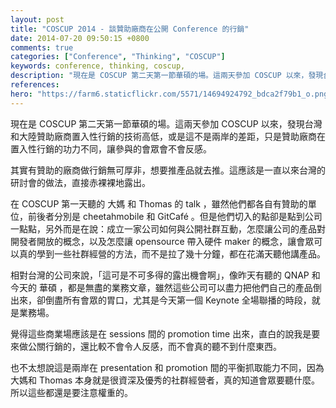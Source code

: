 ```yaml
---
layout: post
title: "COSCUP 2014 - 談贊助廠商在公開 Conference 的行銷"
date: 2014-07-20 09:50:15 +0800
comments: true
categories: ["Conference", "Thinking", "COSCUP"]
keywords: conference, thinking, coscup, 
description: "現在是 COSCUP 第二天第一節華碩的場。這兩天參加 COSCUP 以來，發現台灣和大陸贊助廠商置入性行銷的技術高低，或是這不是兩岸的差距，只是贊助廠商在置入性行銷的功力不同，讓參與的會眾會不會反感。"
references: 
hero: "https://farm6.staticflickr.com/5571/14694924792_bdca2f79b1_o.png"
---
```


現在是 COSCUP 第二天第一節華碩的場。這兩天參加 COSCUP 以來，發現台灣和大陸贊助廠商置入性行銷的技術高低，或是這不是兩岸的差距，只是贊助廠商在置入性行銷的功力不同，讓參與的會眾會不會反感。

<!-- more -->

其實有贊助的廠商做行銷無可厚非，想要推產品就去推。這應該是一直以來台灣的研討會的做法，直接赤裸裸地露出。

在 COSCUP 第一天聽的 大媽 和 Thomas 的 talk ，雖然他們都各自有贊助的單位，前後者分別是 cheetahmobile 和 GitCafé 。但是他們切入的點卻是點到公司一點點，另外而是在說：成立一家公司如何與公開社群互動，怎麼讓公司的產品對開發者開放的概念，以及怎麼讓 opensource 帶入硬件 maker 的概念，讓會眾可以真的學到一些社群經營的方法，而不是拉了幾十分鐘，都在花滿天聽他講產品。

相對台灣的公司來說，「這可是不可多得的露出機會啊」，像昨天有聽的 QNAP 和今天的 華碩 ，都是無盡的業務文章，雖然這些公司可以盡力把他們自己的產品倒出來，卻倒盡所有會眾的胃口，尤其是今天第一個 Keynote 全場聯播的時段，就是業務場。

覺得這些商業場應該是在 sessions 間的 promotion time 出來，直白的說我是要來做公關行銷的，還比較不會令人反感，而不會真的聽不到什麼東西。

也不太想說這是兩岸在 presentation 和 promotion 間的平衡抓取能力不同，因為大媽和 Thomas 本身就是很資深及優秀的社群經營者，真的知道會眾要聽什麼。所以這些都還是要注意權重的。